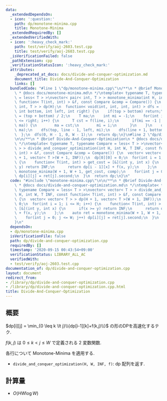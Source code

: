 ```yaml
---
data:
  _extendedDependsOn:
  - icon: ':question:'
    path: dp/monotone-minima.cpp
    title: Monotone-Minima
  _extendedRequiredBy: []
  _extendedVerifiedWith:
  - icon: ':heavy_check_mark:'
    path: test/verify/aoj-2603.test.cpp
    title: test/verify/aoj-2603.test.cpp
  _isVerificationFailed: false
  _pathExtension: cpp
  _verificationStatusIcon: ':heavy_check_mark:'
  attributes:
    _deprecated_at_docs: docs/divide-and-conquer-optimization.md
    document_title: Divide-And-Conquer-Optimization
    links: []
  bundledCode: "#line 1 \"dp/monotone-minima.cpp\"\n/**\n * @brief Monotone-Minima\n\
    \ * @docs docs/monotone-minima.md\n */\ntemplate< typename T, typename Compare\
    \ = less< T > >\nvector< pair< int, T > > monotone_minima(int H, int W, const\
    \ function< T(int, int) > &f, const Compare &comp = Compare()) {\n  vector< pair<\
    \ int, T > > dp(H);\n  function< void(int, int, int, int) > dfs = [&](int top,\
    \ int bottom, int left, int right) {\n    if(top > bottom) return;\n    int line\
    \ = (top + bottom) / 2;\n    T ma;\n    int mi = -1;\n    for(int i = left; i\
    \ <= right; i++) {\n      T cst = f(line, i);\n      if(mi == -1 || comp(cst,\
    \ ma)) {\n        ma = cst;\n        mi = i;\n      }\n    }\n    dp[line] = make_pair(mi,\
    \ ma);\n    dfs(top, line - 1, left, mi);\n    dfs(line + 1, bottom, mi, right);\n\
    \  };\n  dfs(0, H - 1, 0, W - 1);\n  return dp;\n}\n#line 2 \"dp/divide-and-conquer-optimization.cpp\"\
    \n\n/**\n * @brief Divide-And-Conquer-Optimization\n * @docs docs/divide-and-conquer-optimization.md\n\
    \ */\ntemplate< typename T, typename Compare = less< T > >\nvector< vector< T\
    \ > > divide_and_conquer_optimization(int H, int W, T INF, const function< T(int,\
    \ int) > &f, const Compare &comp = Compare()) {\n  vector< vector< T > > dp(H\
    \ + 1, vector< T >(W + 1, INF));\n  dp[0][0] = 0;\n  for(int i = 1; i <= H; i++)\
    \ {\n    function< T(int, int) > get_cost = [&](int y, int x) {\n      if(x >=\
    \ y) return INF;\n      return dp[i - 1][x] + f(x, y);\n    };\n    auto ret =\
    \ monotone_minima(W + 1, W + 1, get_cost, comp);\n    for(int j = 0; j <= W; j++)\
    \ dp[i][j] = ret[j].second;\n  }\n  return dp;\n}\n"
  code: "#include \"monotone-minima.cpp\"\n\n/**\n * @brief Divide-And-Conquer-Optimization\n\
    \ * @docs docs/divide-and-conquer-optimization.md\n */\ntemplate< typename T,\
    \ typename Compare = less< T > >\nvector< vector< T > > divide_and_conquer_optimization(int\
    \ H, int W, T INF, const function< T(int, int) > &f, const Compare &comp = Compare())\
    \ {\n  vector< vector< T > > dp(H + 1, vector< T >(W + 1, INF));\n  dp[0][0] =\
    \ 0;\n  for(int i = 1; i <= H; i++) {\n    function< T(int, int) > get_cost =\
    \ [&](int y, int x) {\n      if(x >= y) return INF;\n      return dp[i - 1][x]\
    \ + f(x, y);\n    };\n    auto ret = monotone_minima(W + 1, W + 1, get_cost, comp);\n\
    \    for(int j = 0; j <= W; j++) dp[i][j] = ret[j].second;\n  }\n  return dp;\n\
    }\n"
  dependsOn:
  - dp/monotone-minima.cpp
  isVerificationFile: false
  path: dp/divide-and-conquer-optimization.cpp
  requiredBy: []
  timestamp: '2020-09-15 00:43:54+09:00'
  verificationStatus: LIBRARY_ALL_AC
  verifiedWith:
  - test/verify/aoj-2603.test.cpp
documentation_of: dp/divide-and-conquer-optimization.cpp
layout: document
redirect_from:
- /library/dp/divide-and-conquer-optimization.cpp
- /library/dp/divide-and-conquer-optimization.cpp.html
title: Divide-And-Conquer-Optimization
---
```

## 概要

$dp[i][j] = \min_{0 \leq k \lt j}\\{dp[i-1][k]+f(k,j)\\}$ の形のDPを高速化するテク.

$f(k,j)$ は $0 \leq k \lt j \leq W$ で定義される $2$ 変数関数.

各行について Monotone-Minima を適用する.


* `divide_and_conquer_optimization(H, W, INF, f)`: dp 配列を返す.

## 計算量

* $O(HW \log W)$
